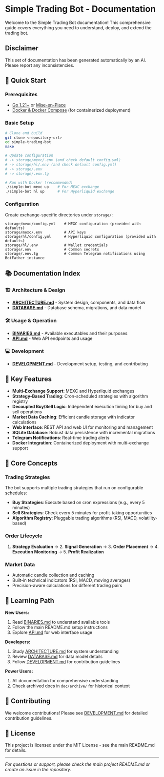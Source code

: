 # Simple Trading Bot - Documentation

Welcome to the Simple Trading Bot documentation! This comprehensive guide covers everything you need to understand, deploy, and extend the trading bot.

## Disclaimer

This set of documentation has been generated automatically by an AI. Please report any inconsistencies.

## 🚀 Quick Start

### Prerequisites
- [Go 1.21+](https://go.dev/dl/) or [Mise-en-Place](https://mise.jdx.dev/)
- [Docker & Docker Compose](https://docs.docker.com/get-docker/) (for containerized deployment)

### Basic Setup
```bash
# Clone and build
git clone <repository-url>
cd simple-trading-bot
make

# Update configuration 
# -> storage/mexc/.env (and check default config.yml)
# -> storage/hl/.env (and check default config.yml)
# -> storage/.env
# -> storage/.env.tg

# Run with Docker (recommended)
./simple-bot mexc up    # For MEXC exchange
./simple-bot hl up      # For Hyperliquid exchange
```

### Configuration
Create exchange-specific directories under `storage/`:
```
storage/mexc/config.yml    # MEXC configuration (provided with defaults)
storage/mexc/.env          # API keys
storage/hl/config.yml      # Hyperliquid configuration (provided with defaults)
storage/hl/.env            # Wallet credentials
storage/.env               # Common secrets
storage/.env.tg            # Common Telegram notifications using BotFather instance
```

## 📚 Documentation Index

### 🏗️ **Architecture & Design**
- **[ARCHITECTURE.md](ARCHITECTURE.md)** - System design, components, and data flow
- **[DATABASE.md](DATABASE.md)** - Database schema, migrations, and data model

### 🛠️ **Usage & Operation**
- **[BINARIES.md](BINARIES.md)** - Available executables and their purposes
- **[API.md](API.md)** - Web API endpoints and usage

### 💻 **Development**
- **[DEVELOPMENT.md](DEVELOPMENT.md)** - Development setup, testing, and contributing

## 🎯 Key Features

- **Multi-Exchange Support**: MEXC and Hyperliquid exchanges
- **Strategy-Based Trading**: Cron-scheduled strategies with algorithm registry
- **Decoupled Buy/Sell Logic**: Independent execution timing for buy and sell operations
- **Market Data Caching**: Efficient candle storage with indicator calculations
- **Web Interface**: REST API and web UI for monitoring and management
- **SQLite Database**: Robust data persistence with incremental migrations
- **Telegram Notifications**: Real-time trading alerts
- **Docker Integration**: Containerized deployment with multi-exchange support

## 🔧 Core Concepts

### Trading Strategies
The bot supports multiple trading strategies that run on configurable schedules:
- **Buy Strategies**: Execute based on cron expressions (e.g., every 5 minutes)
- **Sell Strategies**: Check every 5 minutes for profit-taking opportunities
- **Algorithm Registry**: Pluggable trading algorithms (RSI, MACD, volatility-based)

### Order Lifecycle
1. **Strategy Evaluation** → 2. **Signal Generation** → 3. **Order Placement** → 4. **Execution Monitoring** → 5. **Profit Realization**

### Market Data
- Automatic candle collection and caching
- Built-in technical indicators (RSI, MACD, moving averages)
- Precision-aware calculations for different trading pairs

## 📖 Learning Path

**New Users:**
1. Read [BINARIES.md](BINARIES.md) to understand available tools
2. Follow the main README.md setup instructions
3. Explore [API.md](API.md) for web interface usage

**Developers:**
1. Study [ARCHITECTURE.md](ARCHITECTURE.md) for system understanding
2. Review [DATABASE.md](DATABASE.md) for data model details
3. Follow [DEVELOPMENT.md](DEVELOPMENT.md) for contribution guidelines

**Power Users:**
1. All documentation for comprehensive understanding
2. Check archived docs in `doc/archive/` for historical context

## 🤝 Contributing

We welcome contributions! Please see [DEVELOPMENT.md](DEVELOPMENT.md) for detailed contribution guidelines.

## 📄 License

This project is licensed under the MIT License - see the main README.md for details.

---

*For questions or support, please check the main project README.md or create an issue in the repository.*